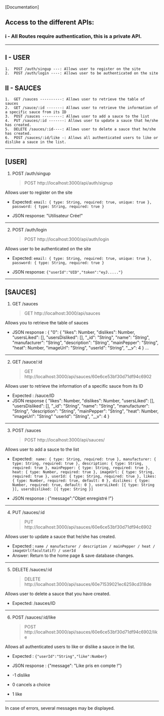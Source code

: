 [Documentation]

## Access to the different APIs:

### i - All Routes require authentication, this is a private API.

---

## I - USER

    1.	POST /auth/singup ---: Allows user to register on the site
    2.	POST /auth/login ----: Allows user to be authenticated on the site

## II - SAUCES

    1.	GET /sauces ----------: Allows user to retrieve the table of sauces
    2.	GET /sauce/:id -------: Allows user to retrieve the information of a specific sauce from its ID
    3.	POST /sauces ---------: Allows user to add a sauce to the list
    4.	PUT /sauces/:id -------: Allows user to update a sauce that he/she has created.
    5.	DELETE /sauces/:id----: Allows user to delete a sauce that he/she has created.
    6.	POST /sauces/:id/like -: Allows all authenticated users to like or dislike a sauce in the list.

---

## [USER]

1. POST /auth/singup
   > POST http://localhost:3000/api/auth/signup

Allows user to register on the site

- Expected: `email: { type: String, required: true, unique: true }, password: { type: String, required: true }`

- JSON response: "Utilisateur Crée!"

---

2. POST /auth/login
   > POST http://localhost:3000/api/auth/login

Allows user to be authenticated on the site

- Expected:
  ` email: { type: String, required: true, unique: true }, password: { type: String, required: true } `

- JSON response: `{"userId":"UID","token":"eyJ....."}`

---

## [SAUCES]

1. GET /sauces
   > GET http://localhost:3000/api/sauces

Allows you to retrieve the table of sauces

- JSON response : {
  "0": {
  "likes": Number,
  "dislikes": Number,
  "usersLiked": [],
  "usersDisliked": [],
  "\_id": "String",
  "name": "String",
  "manufacturer": "String",
  "description": "String",
  "mainPepper": "String",
  "heat": Number,
  "imageUrl": "String",
  "userId": "String",
  "\_\_v": 4
  } ...

---

2. GET /sauce/:id
   > GET http://localhost:3000/api/sauces/60e6ce53bf30d71df94c6902

Allows user to retrieve the information of a specific sauce from its ID

- Expected : /sauce/ID
- JSON response {
  "likes": Number,
  "dislikes": Number,
  "usersLiked": [],
  "usersDisliked": [],
  "\_id": "String",
  "name": "String",
  "manufacturer": "String",
  "description": "String",
  "mainPepper": "String",
  "heat": Number,
  "imageUrl": "String"
  "userId": "String",
  "\_\_v": 4
  }

---

3. POST /sauces
   > POST http://localhost:3000/api/sauces/

Allows user to add a sauce to the list

- Expected: ` name: { type: String, required: true }, manufacturer: { type: String, required: true }, description: { type: String, required: true }, mainPepper: { type: String, required: true }, heat: { type: Number, required: true }, imageUrl: { type: String, required: true }, userId: { type: String, required: true }, likes: { type: Number, required: true, default: 0 }, dislikes: { type: Number, required: true, default: 0 }, usersLiked: [{ type: String }], usersDisliked: [{ type: String }]`

- JSON response :
  {"message":"Objet enregistré !"}

---

4. PUT /sauces/:id
   > PUT http://localhost:3000/api/sauces/60e6ce53bf30d71df94c6902

Allows user to update a sauce that he/she has created.

- Expected : `name / manufacturer / description / mainPepper / heat / imageUrl(facultatif) / userId`
- Answer: Return to the home page & save database changes.

---

5. DELETE /sauces/:id
   > DELETE http://localhost:3000/api/sauces/60e71539021ec6259cd318de

Allows user to delete a sauce that you have created.

- Expected: /sauces/ID

---

6. POST /sauces/:id/like
   > POST http://localhost:3000/api/sauces/60e6ce53bf30d71df94c6902/like

Allows all authenticated users to like or dislike a sauce in the list.

- Expected : `{"userId":"String","like":Number}`
- JSON response : {"message": "Like pris en compte !"}

- -1 dislike
- 0 cancels a choice
- 1 like

---

In case of errors, several messages may be displayed.